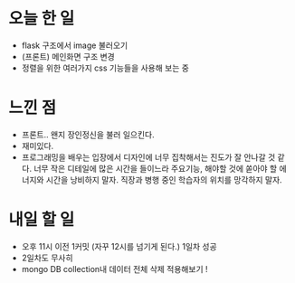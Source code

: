 # 오늘 한 일
- flask 구조에서 image 불러오기
- (프론트) 메인화면 구조 변경
- 정렬을 위한 여러가지 css 기능들을 사용해 보는 중

# 느낀 점
- 프론트.. 왠지 장인정신을 불러 일으킨다.
- 재미있다.
- 프로그래밍을 배우는 입장에서 디자인에 너무 집착해서는 진도가 잘 안나갈 것 같다. 너무 작은 디테일에 많은 시간을 들이느라 주요기능, 해야할 것에 쏟아야 할 에너지와 시간을 낭비하지 말자. 직장과 병행 중인 학습자의 위치를 망각하지 말자.

# 내일 할 일
- 오후 11시 이전 1커밋 (자꾸 12시를 넘기게 된다.) 1일차 성공
- 2일차도 무사히
- mongo DB collection내 데이터 전체 삭제 적용해보기 !

